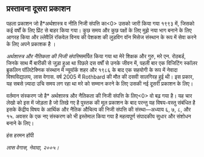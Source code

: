 ## प्रस्तावना दूसरा प्रकाशन

पहला प्रकाशन जो है*अर्थशास्त्र व नीति निजी संपत्ति का<0> उसको जारी किया गया १९९३ में, जिसको कई वर्षों के लिए प्रिंट से बाहर किया गया। कुछ समय और कुछ पक्षों के लिए मुझे नया भाग बनाने के लिए आगरह किया और ल्लेवैलिं रॉकवेल विनय की पेशकश की लुडविग वॉन मिसेज संस्थान के रूप में सेवा करने के लिए अपने प्रकाशक है ।</p> 

*अर्थशास्त्र और नैतिकता की निजी संपत्ति*समर्पित किया गया था मेरे शिक्षक और गुरु, मरे एन. रोठबर्ड, जिनके साथ मैं बारीकी से जुड़ा हुआ था पिछले दस वर्षों से उनके जीवन में, पहली बार एक विजिटिंग स्कॉलर ब्रुकलिन पॉलिटेक्निक संस्थान में न्यूयॉर्क शहर और १९८६ के बाद एक सहयोगी के रूप में नेवादा विश्वविद्यालय, लास वेगास. वर्ष 2005 में Rothbard की मौत की दसवी सालगिरह हुई थी। इस प्रकार, यह सबसे ज़्यादा उचि समय लग रहा था मरे को सम्मान करने के लिए उसकी नई दूसरी प्रकाशन के लिए।

वर्तमान संस्करण जो है* अर्थशास्त्र और नैतिकता की निजी संपत्ति के लिए<0> वो बढ़ गया है। यह चार लेखो को इस में जोड़ता है जो लिखे गए है पुस्तक की मूल प्रकाशन के बाद परन्तु यह विषय-वस्तु संबंधित है इसके केंद्रीय विषय के आर्थिक और नैतिक औचित्य की निजी संपत्ति की संस्था—अध्याय ६, ७, ८, और १५. अवसर के एक नए संस्करण को भी इस्तेमाल किया गया है महत्वपूर्ण संपादकीय सुधार और संशोधन बनाने के लिए।</p> 

हंस हरमन हॉपी

*लास वेगास, नेवादा, २००५।*